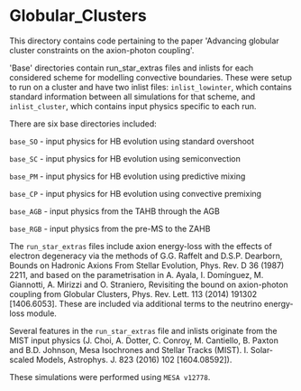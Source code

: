 # Globular_Clusters
This directory contains code pertaining to the paper 'Advancing globular cluster constraints on the axion-photon coupling'.

'Base' directories contain run_star_extras files and inlists for each considered scheme for modelling convective boundaries. These were setup to run on a cluster and have two inlist files: `inlist_lowinter`, which contains standard information between all simulations for that scheme, and `inlist_cluster`, which contains input physics specific to each run.

There are six base directories included:
 
  `base_SO` - input physics for HB evolution using standard overshoot

  `base_SC` - input physics for HB evolution using semiconvection

  `base_PM` - input physics for HB evolution using predictive mixing

  `base_CP` - input physics for HB evolution using convective premixing

  `base_AGB` - input physics from the TAHB through the AGB

  `base_RGB` - input physics from the pre-MS to the ZAHB
  
The `run_star_extras` files include axion energy-loss with the effects of electron degeneracy via the methods of G.G. Raffelt and D.S.P. Dearborn, Bounds on Hadronic Axions From Stellar Evolution, Phys. Rev. D 36 (1987) 2211, and based on the parametrisation in A. Ayala, I. Domínguez, M. Giannotti, A. Mirizzi and O. Straniero, Revisiting the bound on axion-photon coupling from Globular Clusters, Phys. Rev. Lett. 113 (2014) 191302 [1406.6053]. These are included via additional terms to the neutrino energy-loss module. 

Several features in the `run_star_extras` file and inlists originate from the MIST input physics (J. Choi, A. Dotter, C. Conroy, M. Cantiello, B. Paxton and B.D. Johnson, Mesa Isochrones and Stellar Tracks (MIST). I. Solar-scaled Models, Astrophys. J. 823 (2016) 102 [1604.08592]).

These simulations were performed using `MESA v12778`.
